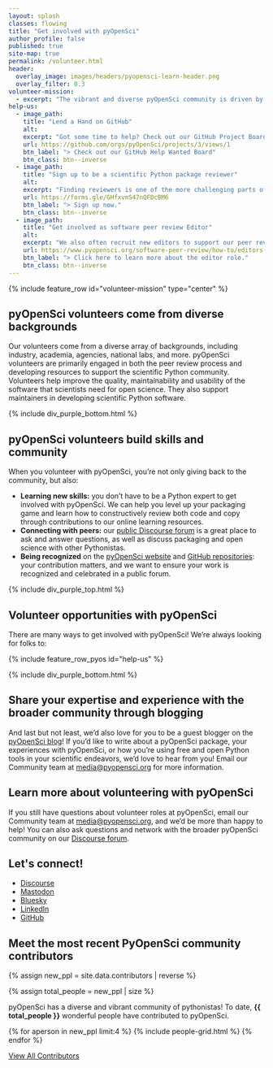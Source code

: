 ```yaml
---
layout: splash
classes: flowing
title: "Get involved with pyOpenSci"
author_profile: false
published: true
site-map: true
permalink: /volunteer.html
header:
  overlay_image: images/headers/pyopensci-learn-header.png
  overlay_filter: 0.3
volunteer-mission:
  - excerpt: "The vibrant and diverse pyOpenSci community is driven by volunteer Pythonistas that care deeply about the scientific Python open source software that drives open science."
help-us:
  - image_path:
    title: "Lend a Hand on GitHub"
    alt:
    excerpt: "Got some time to help? Check out our GitHub Project Board for a list of current issues that we could use help with. Any issue that is tagged `help-wanted` in our repos is also fair game for anyone to tackle! We add anyone who contributes to pyOpenSci to our [community page](/our-community/). "
    url: https://github.com/orgs/pyOpenSci/projects/3/views/1
    btn_label: "> Check out our GitHub Help Wanted Board"
    btn_class: btn--inverse
  - image_path:
    title: "Sign up to be a scientific Python package reviewer"
    alt:
    excerpt: "Finding reviewers is one of the more challenging parts of running a peer review process. We are always looking for new reviewers from a broad range of scientific domains. Some reviewers have extensive packaging expertise and others have domain expertise. We think that mix is great, so sign up today! If you are new to reviewing we are happy to support you through our peer review mentorship program."
    url: https://forms.gle/GHfxvmS47nQFDcBM6
    btn_label: "> Sign up now."
    btn_class: btn--inverse
  - image_path:
    title: "Get involved as software peer review Editor"
    alt:
    excerpt: "We also often recruit new editors to support our peer review process. Keep an eye out on our [Discourse forum](https://pyopensci.discourse.group/) for calls for new editors. In the meantime if you are interested in learning more about the editor role, check out our [peer review guidebook](https://www.pyopensci.org/software-peer-review/). "
    url: https://www.pyopensci.org/software-peer-review/how-to/editors-guide.html
    btn_label: "> Click here to learn more about the editor role."
    btn_class: btn--inverse
---
```


{% include feature_row id="volunteer-mission" type="center" %}

<div class="pyos-section purple">
<div class="content" markdown="1">

## pyOpenSci volunteers come from diverse backgrounds

Our volunteers come from a diverse array of backgrounds, including industry, academia, agencies, national labs, and more. pyOpenSci volunteers are primarily engaged in both the peer review process and developing resources to support the scientific Python community. Volunteers  help improve the quality, maintainability and usability of the software that scientists need for open science. They also support maintainers in developing scientific Python software.

</div>
</div>

{% include div_purple_bottom.html  %}


<div class="pyos-section" markdown="1">
<div class="content" markdown="1">

## pyOpenSci volunteers build skills and community

When you volunteer with pyOpenSci, you’re not only giving back to the community, but also:

- **Learning new skills:** you don’t have to be a Python expert to get involved with pyOpenSci. We can help you level up your packaging game and learn how to constructively review both code and copy through contributions to our online learning resources.
- **Connecting with peers:** our [public Discourse forum](https://pyopensci.discourse.group/) is a great place to ask and answer questions, as well as discuss packaging and open science with other Pythonistas.
- **Being recognized** on the [pyOpenSci website](https://www.pyopensci.org/our-community/index.html) and [GitHub repositories](https://github.com/pyOpenSci): your contribution matters, and we want to ensure your work is recognized and celebrated in a public forum.

</div>
</div>

{% include div_purple_top.html  %}

<div class="pyos-section purple" markdown="1">
<div class="content" markdown="1">

## Volunteer opportunities with pyOpenSci

There are many ways to get involved with pyOpenSci! We’re always looking for folks to:

{% include feature_row_pyos id="help-us" %}


</div>
</div>

{% include div_purple_bottom.html  %}


<div class="pyos-section" markdown="1">
<div class="content" markdown="1">

## Share your expertise and experience with the broader community through blogging

And last but not least, we’d also love for you to be a guest blogger on the [pyOpenSci blog](https://www.pyopensci.org/blog/index.html)! If you’d like to write about a pyOpenSci package, your experiences with pyOpenSci, or how you’re using free and open Python tools in your scientific endeavors, we’d love to hear from you! Email our Community team at [media@pyopensci.org](mailto:media@pyopensci.org) for more information.

## Learn more about volunteering with pyOpenSci

If you still have questions about volunteer roles at pyOpenSci, email our Community team at [media@pyopensci.org](mailto:media@pyopensci.org), and we’d be more than happy to help! You can also ask questions and network with the broader pyOpenSci community on our [Discourse forum](https://pyopensci.discourse.group/).

</div>
</div>


<div class="pyos-section purple" markdown="1">
<div class="content" markdown="1">

## Let's connect!

- [<i class="fa-brands fa-discourse"></i> Discourse](https://pyopensci.discourse.group/)
- [<i class="fa-brands fa-mastodon"></i> Mastodon](https://fosstodon.org/@pyopensci)
- [<i class="fa-solid fa-cloud"></i> Bluesky](https://bsky.app/profile/pyopensci.bsky.social)
- [<i class="fa-brands fa-linkedin"></i> LinkedIn](https://www.linkedin.com/company/pyopensci)
- [<i class="fa-brands fa-github"></i> GitHub](https://github.com/pyOpenSci)

</div>
</div>


<div class="pyos-section" markdown="1">
<div class="content" markdown="1">

## Meet the most recent PyOpenSci community contributors

<!-- Get a list of all contribs and sort reverse so newest are first -->
{% assign new_ppl = site.data.contributors | reverse %}

{% assign total_people = new_ppl | size %}

pyOpenSci has a diverse and vibrant community of pythonistas! To date,
**{{ total_people }}** wonderful people have contributed to pyOpenSci.

<div class="entries-grid">
{% for aperson in new_ppl limit:4 %}
    {% include people-grid.html  %}
{% endfor %}
</div>

<a href="/python-packages/" class="btn btn--info">View All Contributors <i class="fa fa-4 fa-arrow-circle-right" aria-hidden="true"></i></a>


</div>
</div>
